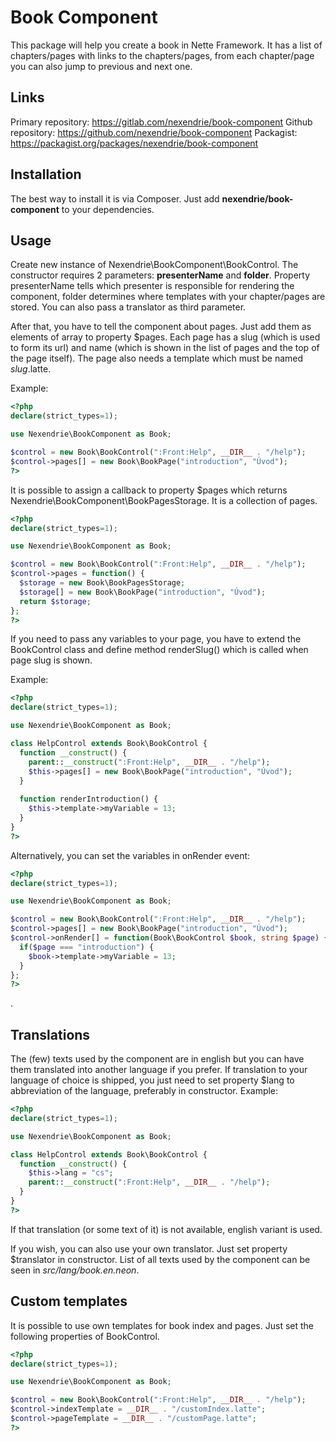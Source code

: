 Book Component
==============

This package will help you create a book in Nette Framework. It has a list of chapters/pages with links to the chapters/pages, from each chapter/page you can also jump to previous and next one.

Links
-----

Primary repository: https://gitlab.com/nexendrie/book-component
Github repository: https://github.com/nexendrie/book-component
Packagist: https://packagist.org/packages/nexendrie/book-component

Installation
------------
The best way to install it is via Composer. Just add **nexendrie/book-component** to your dependencies.

Usage
-----

Create new instance of Nexendrie\BookComponent\BookControl. The constructor requires 2 parameters: **presenterName** and **folder**. Property presenterName tells which presenter is responsible for rendering the component, folder determines where templates with your chapter/pages are stored. You can also pass a translator as third parameter.

After that, you have to tell the component about pages. Just add them as elements of array to property $pages. Each page has a slug (which is used to form its url) and name (which is shown in the list of pages and the top of the page itself). The page also needs a template which must be named *slug*.latte.

Example:

```php
<?php
declare(strict_types=1);

use Nexendrie\BookComponent as Book;

$control = new Book\BookControl(":Front:Help", __DIR__ . "/help");
$control->pages[] = new Book\BookPage("introduction", "Úvod");
?>
```

It is possible to assign a callback to property $pages which returns Nexendrie\BookComponent\BookPagesStorage. It is a collection of pages.

```php
<?php
declare(strict_types=1);

use Nexendrie\BookComponent as Book;

$control = new Book\BookControl(":Front:Help", __DIR__ . "/help");
$control->pages = function() {
  $storage = new Book\BookPagesStorage;
  $storage[] = new Book\BookPage("introduction", "Úvod");
  return $storage;
};
?>
```

If you need to pass any variables to your page, you have to extend the BookControl class and define method renderSlug() which is called when page slug is shown.

Example:

```php
<?php
declare(strict_types=1);

use Nexendrie\BookComponent as Book;

class HelpControl extends Book\BookControl {
  function __construct() {
    parent::__construct(":Front:Help", __DIR__ . "/help");
    $this->pages[] = new Book\BookPage("introduction", "Úvod");
  }
  
  function renderIntroduction() {
    $this->template->myVariable = 13;
  }
}
?>
```

Alternatively, you can set the variables in onRender event:

```php
<?php
declare(strict_types=1);

use Nexendrie\BookComponent as Book;

$control = new Book\BookControl(":Front:Help", __DIR__ . "/help");
$control->pages[] = new Book\BookPage("introduction", "Úvod");
$control->onRender[] = function(Book\BookControl $book, string $page) {
  if($page === "introduction") {
    $book->template->myVariable = 13;
  }
};
?>
```

.

Translations
------------
The (few) texts used by the component are in english but you can have them translated into another language if you prefer. If translation to your language of choice is shipped, you just need to set property $lang to abbreviation of the language, preferably in constructor. Example:
```php
<?php
declare(strict_types=1);

use Nexendrie\BookComponent as Book;

class HelpControl extends Book\BookControl {
  function __construct() {
    $this->lang = "cs";
    parent::__construct(":Front:Help", __DIR__ . "/help");
  }
}
?>
```

If that translation (or some text of it) is not available, english variant is used.

If you wish, you can also use your own translator. Just set property $translator in constructor. List of all texts used by the component can be seen in *src/lang/book.en.neon*.

Custom templates
----------------

It is possible to use own templates for book index and pages. Just set the following properties of BookControl.

```php
<?php
declare(strict_types=1);

use Nexendrie\BookComponent as Book;

$control = new Book\BookControl(":Front:Help", __DIR__ . "/help");
$control->indexTemplate = __DIR__ . "/customIndex.latte";
$control->pageTemplate = __DIR__ . "/customPage.latte";
?>
```
